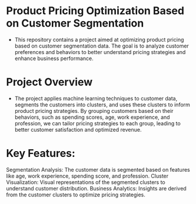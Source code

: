 # Product Pricing Optimization Based on Customer Segmentation
- This repository contains a project aimed at optimizing product pricing based on customer segmentation data. The goal is to analyze customer preferences and behaviors to better understand pricing strategies and enhance business performance.

# Project Overview
- The project applies machine learning techniques to customer data, segments the customers into clusters, and uses these clusters to inform product pricing strategies. By grouping customers based on their behaviors, such as spending scores, age, work experience, and profession, we can tailor pricing strategies to each group, leading to better customer satisfaction and optimized revenue.

# Key Features:
Segmentation Analysis: The customer data is segmented based on features like age, work experience, spending score, and profession.
Cluster Visualization: Visual representations of the segmented clusters to understand customer distribution.
Business Analytics: Insights are derived from the customer clusters to optimize pricing strategies.
